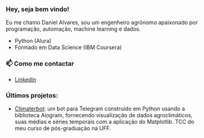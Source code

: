 ### Hey, seja bem vindo!
Eu me chamo Daniel Alvares, sou um engenheiro agrônomo apaixonado por programação, automação, machine learning e dados.

- Python (Alura)
- Formado em Data Science (IBM Coursera)

### 📫 Como me contactar
- [Linkedin](https://linkedin.com/in/danalvares)

### Últimos projetos:
- [Climaterbot](https://github.com/dan-alvares/CLIMATERBOT): um bot para Telegram construído em Python usando a biblioteca Aiogram, fornecendo visualização de dados agroclimáticos, suas médias e séries temporais com a aplicação do Matplotlib. TCC do meu curso de pós-graduação na UFF.
